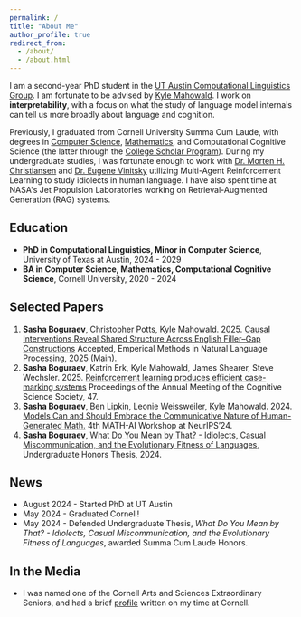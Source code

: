```yaml
---
permalink: /
title: "About Me"
author_profile: true
redirect_from: 
  - /about/
  - /about.html
---
```


I am a second-year PhD student in the [UT Austin Computational Linguistics Group](https://sites.utexas.edu/compling/). I am fortunate to be advised by [Kyle Mahowald](https://mahowak.github.io/). I work on __interpretability__, with a focus on what the study of language model internals can tell us more broadly about language and cognition.

Previously, I graduated from Cornell University Summa Cum Laude, with degrees in [Computer Science](https://www.cs.cornell.edu/), [Mathematics](https://math.cornell.edu/), and Computational Cognitive Science (the latter through the [College Scholar Program](https://as.cornell.edu/education/college-scholar-program)). During my undergraduate studies, I was fortunate enough to work with [Dr. Morten H. Christiansen](https://psychology.cornell.edu/morten-h-christiansen) and [Dr. Eugene Vinitsky](https://www.eugenevinitsky.com/) utilizing Multi-Agent Reinforcement Learning to study idiolects in human language. I have also spent time at NASA's Jet Propulsion Laboratories working on Retrieval-Augmented Generation (RAG) systems.


Education
------
* **PhD in Computational Linguistics, Minor in Computer Science**, University of Texas at Austin, 2024 - 2029
* **BA in Computer Science, Mathematics, Computational Cognitive Science**, Cornell University, 2020 - 2024


Selected Papers
------  
1. __Sasha Boguraev__, Christopher Potts, Kyle Mahowald. 2025. [Causal Interventions Reveal Shared Structure Across English Filler–Gap Constructions](https://SashaBoguraev.github.io/files/2505.16002v1.pdf) Accepted, Emperical Methods in Natural Language Processing, 2025 (Main).
2. __Sasha Boguraev__, Katrin Erk, Kyle Mahowald, James Shearer, Steve Wechsler. 2025. [Reinforcement learning produces efficient case-marking systems](https://SashaBoguraev.github.io/files/split-erg.pdf) Proceedings of the Annual Meeting of the Cognitive Science Society, 47.
3. __Sasha Boguraev__, Ben Lipkin, Leonie Weissweiler, Kyle Mahowald. 2024. [Models Can and Should Embrace the Communicative Nature of Human-Generated Math.](https://SashaBoguraev.github.io/files/Math_and_AI_Position___Sasha__Ben__Kyle.pdf) 4th MATH-AI Workshop at NeurIPS’24.
4. __Sasha Boguraev__, [What Do You Mean by That? - Idiolects, Casual Miscommunication, and the Evolutionary Fitness of Languages](https://SashaBoguraev.github.io/files/BoguraevHonorsThesis.pdf), Undergraduate Honors Thesis, 2024.

News
------
* August 2024 - Started PhD at UT Austin
* May 2024 - Graduated Cornell!
* May 2024 - Defended Undergraduate Thesis, _What Do You Mean by That? - Idiolects, Casual Miscommunication, and the Evolutionary Fitness of Languages_, awarded Summa Cum Laude Honors.


In the Media
------
* I was named one of the Cornell Arts and Sciences Extraordinary Seniors, and had a brief [profile](https://math.cornell.edu/news/i-studied-why-miscommunication-and-ambiguity-are-so-prevalent-human-language) written on my time at Cornell.

